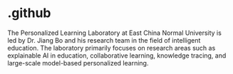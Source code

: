 # .github
The Personalized Learning Laboratory at East China Normal University is led by Dr. Jiang Bo and his research team in the field of intelligent education. The laboratory primarily focuses on research areas such as explainable AI in education, collaborative learning, knowledge tracing, and large-scale model-based personalized learning.

